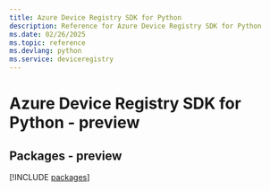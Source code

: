 ```yaml
---
title: Azure Device Registry SDK for Python
description: Reference for Azure Device Registry SDK for Python
ms.date: 02/26/2025
ms.topic: reference
ms.devlang: python
ms.service: deviceregistry
---
```

# Azure Device Registry SDK for Python - preview
## Packages - preview
[!INCLUDE [packages](device-registry-index.md)]